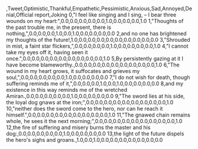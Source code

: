 ,Tweet,Optimistic,Thankful,Empathetic,Pessimistic,Anxious,Sad,Annoyed,Denial,Official report,Joking
0,"I feel like singing and I sing, – I bear three wounds on my heart:",0.0,0.0,0.0,0.0,0.0,1.0,0.0,0.0,0.0,1.0
1,"Thoughts of the past trouble me, in the present, there is nothing,",0.0,0.0,0.0,1.0,0.0,1.0,0.0,0.0,0.0,0.0
2,and no one has brightened my thoughts of the future!,1.0,0.0,0.0,0.0,0.0,0.0,0.0,0.0,0.0,0.0
3,"Shrouded in mist, a faint star flickers,",0.0,0.0,0.0,0.0,1.0,0.0,0.0,0.0,0.0,1.0
4,"I cannot take my eyes off it, having seen it once.",0.0,0.0,0.0,0.0,0.0,0.0,0.0,0.0,0.0,1.0
5,By persistently gazing at it I have become blameworthy.,0.0,0.0,0.0,0.0,0.0,0.0,0.0,0.0,0.0,1.0
6,"The wound in my heart grows, it suffocates and grieves my soul,",0.0,0.0,0.0,0.0,0.0,1.0,0.0,0.0,0.0,0.0
7,"I do not wish for death, though suffering reminds me of it,",0.0,0.0,0.0,1.0,0.0,1.0,0.0,0.0,0.0,0.0
8,and my existence in this way reminds me of the wretched Amiran.,0.0,0.0,0.0,0.0,0.0,1.0,0.0,0.0,0.0,0.0
9,"The sword lies at his side, the loyal dog gnaws at the iron;",0.0,0.0,0.0,0.0,0.0,0.0,0.0,0.0,0.0,1.0
10,"neither does the sword come to the hero, nor can he reach it himself.",0.0,0.0,0.0,0.0,0.0,0.0,0.0,0.0,0.0,1.0
11,"The gnawed chain remains whole, he sees it the next morning;",0.0,0.0,0.0,0.0,0.0,0.0,0.0,0.0,0.0,1.0
12,the fire of suffering and misery burns the master and his dog:,0.0,0.0,0.0,0.0,0.0,1.0,0.0,0.0,0.0,0.0
13,the light of the future dispels the hero's sighs and groans.,1.0,0.0,1.0,0.0,0.0,0.0,0.0,0.0,0.0,0.0
